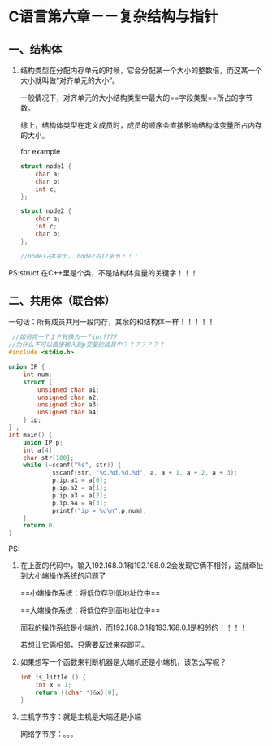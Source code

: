 # C语言第六章－－复杂结构与指针

## 一、结构体

1. 结构类型在分配内存单元的时候，它会分配某一个大小的整数倍，而这某一个大小就叫做“对齐单元的大小”。

   一般情况下，对齐单元的大小结构类型中最大的==字段类型==所占的字节数。

   综上，结构体类型在定义成员时，成员的顺序会直接影响结构体变量所占内存的大小。

   for example

   ```c++
   struct node1 {
       char a;
       char b;
       int c;
   };
   
   struct node2 {
       char a;
       int c;
       char b;
   };
   
   //node1占8字节，　node2占12字节！！！
   ```


PS:struct 在C++里是个类，不是结构体变量的关键字！！！

## 二、共用体（联合体）

一句话：所有成员共用一段内存，其余的和结构体一样！！！！！

```c
 //如何将一个ＩＰ转换为一个int????
//为什么不可以直接输入到p变量的成员中？？？？？？？
#include <stdio.h>

union IP {
    int num;
    struct {
        unsigned char a1;
        unsigned char a2;:
        unsigned char a3;
        unsigned char a4;
    } ip;
} ;
int main() {
    union IP p; 
    int a[4];
    char str[100];
    while (~scanf("%s", str)) {
     		sscanf(str, "%d.%d.%d.%d", a, a + 1, a + 2, a + 3);   
        	p.ip.a1 = a[0];
        	p.ip.a2 = a[1];
        	p.ip.a3 = a[2];
        	p.ip.a4 = a[3];
        	printf("ip = %u\n",p.num);
    }
    return 0;
}
```

PS:

1. 在上面的代码中，输入192.168.0.1和192.168.0.2会发现它俩不相邻，这就牵扯到大小端操作系统的问题了

   ==小端操作系统：将低位存到低地址位中==

   ==大端操作系统：将低位存到高地址位中==

   而我的操作系统是小端的，而192.168.0.1和193.168.0.1是相邻的！！！！

   若想让它俩相邻，只需要反过来存即可。

2. 如果想写一个函数来判断机器是大端机还是小端机，该怎么写呢？

   ```C
   int is_little () {
       int x = 1;
       return ((char *)&x)[0];
   }
   ```

3. 主机字节序：就是主机是大端还是小端

   网络字节序：。。。